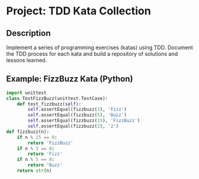 # Project: TDD Kata Collection

## Description
Implement a series of programming exercises (katas) using TDD. Document the TDD process for each kata and build a repository of solutions and lessons learned.

## Example: FizzBuzz Kata (Python)
```python
import unittest
class TestFizzBuzz(unittest.TestCase):
    def test_fizzbuzz(self):
        self.assertEqual(fizzbuzz(3), 'Fizz')
        self.assertEqual(fizzbuzz(5), 'Buzz')
        self.assertEqual(fizzbuzz(15), 'FizzBuzz')
        self.assertEqual(fizzbuzz(2), '2')
def fizzbuzz(n):
    if n % 15 == 0:
        return 'FizzBuzz'
    if n % 3 == 0:
        return 'Fizz'
    if n % 5 == 0:
        return 'Buzz'
    return str(n)
```
